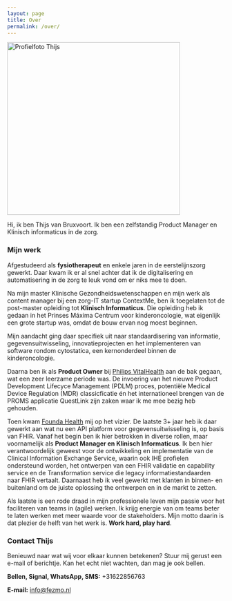 ```yaml
---
layout: page
title: Over
permalink: /over/
---
```


<img src="{{ site.baseurl }}/images/Thijs.jpg" alt="Profielfoto Thijs" style="width: 400px;"/>

Hi, ik ben Thijs van Bruxvoort. Ik ben een zelfstandig Product Manager en Klinisch informaticus in de zorg. 

### Mijn werk

Afgestudeerd als **fysiotherapeut** en enkele jaren in de eerstelijnszorg gewerkt. Daar kwam ik er al snel achter dat ik de digitalisering en automatisering in de zorg te leuk vond om er niks mee te doen.

Na mijn master Klinische Gezondheidswetenschappen en mijn werk als content manager bij een zorg-IT startup ContextMe, ben ik toegelaten tot de post-master opleiding tot **Klinisch Informaticus**. Die opleiding heb ik gedaan in het Prinses Máxima Centrum voor kinderoncologie, wat eigenlijk een grote startup was, omdat de bouw ervan nog moest beginnen.

Mijn aandacht ging daar specifiek uit naar standaardisering van informatie, gegevensuitwisseling, innovatieprojecten en het implementeren van software rondom cytostatica, een kernonderdeel binnen de kinderoncologie.

Daarna ben ik als **Product Owner** bij [Philips VitalHealth](https://www.philips.be/healthcare/sites/vitalhealth/homepage) aan de bak gegaan, wat een zeer leerzame periode was. De invoering van het nieuwe Product Development Lifecyce Management (PDLM) proces, potentiële Medical Device Regulation (MDR) classicficatie én het internationeel brengen van de PROMS applicatie QuestLink zijn zaken waar ik me mee bezig heb gehouden.

Toen kwam [Founda Health](https://foundahealth.com) mij op het vizier. De laatste 3+ jaar heb ik daar gewerkt aan wat nu een API platform voor gegevensuitwisseling is, op basis van FHIR. Vanaf het begin ben ik hier betrokken in diverse rollen, maar voornamelijk als **Product Manager en Klinisch Informaticus**. Ik ben hier verantwoordelijk geweest voor de ontwikkeling en implementatie van de Clinical Information Exchange Service, waarin ook IHE profielen ondersteund worden, het ontwerpen van een FHIR validatie en capability service en de Transformation service die legacy informatiestandaarden naar FHIR vertaalt.
Daarnaast heb ik veel gewerkt met klanten in binnen- en buitenland om de juiste oplossing the ontwerpen en in de markt te zetten.

Als laatste is een rode draad in mijn professionele leven mijn passie voor het faciliteren van teams in (agile) werken. Ik krijg energie van om teams beter te laten werken met meer waarde voor de stakeholders. Mijn motto daarin is dat plezier de helft van het werk is. **Work hard, play hard**.

### Contact Thijs

Benieuwd naar wat wij voor elkaar kunnen betekenen? Stuur mij gerust een e-mail of berichtje. Kan het echt niet wachten, dan mag je ook bellen.

**Bellen, Signal, WhatsApp, SMS:** +31622856763

**E-mail:** [info@fezmo.nl](mailto:info@fezmo.nl)
